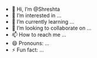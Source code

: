 - 👋 Hi, I’m @Shreshta
- 👀 I’m interested in ...
- 🌱 I’m currently learning ...
- 💞️ I’m looking to collaborate on ...
- 📫 How to reach me ...
- 😄 Pronouns: ...
- ⚡ Fun fact: ...

<!---
Ammababa/Ammababa is a ✨ special ✨ repository because its `README.md` (this file) appears on your GitHub profile.
You can click the Preview link to take a look at your changes.
--->

